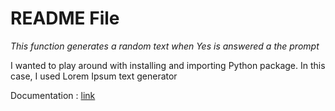 README File
===========


*This function generates a random text when Yes is answered a the prompt*

I wanted to play around with installing and importing Python package.  In this case, I used Lorem Ipsum text generator

Documentation : [link](http://pythonhosted.org//loremipsum/)